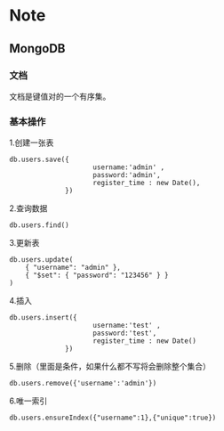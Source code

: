 # Note
## MongoDB
### 文档
文档是键值对的一个有序集。
### 基本操作
1.创建一张表
``` 
db.users.save({
                     username:'admin' ,
                     password:'admin',
                     register_time : new Date(),
              })
```
2.查询数据
```
db.users.find()
```
3.更新表
```
db.users.update(
    { "username": "admin" },
    { "$set": { "password": "123456" } }
)
```
4.插入
```
db.users.insert({
                     username:'test' ,
                     password:'test',
                     register_time : new Date()
              })
 ```
 5.删除（里面是条件，如果什么都不写将会删除整个集合）
 ```
db.users.remove({'username':'admin'})
```
6.唯一索引
```	
db.users.ensureIndex({"username":1},{"unique":true})
```

